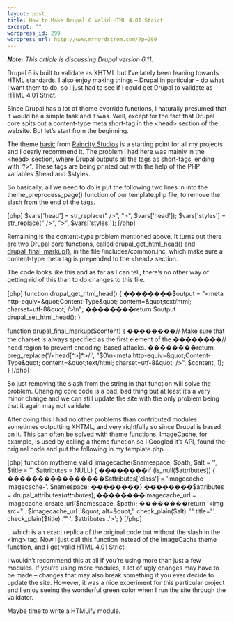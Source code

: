 ```yaml
--- 
layout: post
title: How to Make Drupal 6 Valid HTML 4.01 Strict
excerpt: ""
wordpress_id: 299
wordpress_url: http://www.mrnordstrom.com/?p=299
---
```

<p>
<em><strong>Note:</strong> This article is discussing Drupal version 6.11.</em>
</p>

<p>Drupal 6 is built to validate as XHTML but I&rsquo;ve lately been leaning towards HTML standards. I also enjoy making things &ndash; Drupal in particular &ndash; do what I want them to do, so I just had to see if I could get Drupal to validate as HTML 4.01 Strict.</p>

<p>Since Drupal has a lot of theme override functions, I naturally presumed that it would be a simple task and it was. Well, except for the fact that Drupal core spits out a content-type meta short-tag in the &lt;head&gt; section of the website. But let&rsquo;s start from the beginning.</p>

<p>The theme <a href="http://drupal.org/project/basic">basic</a> from <a href="http://raincitystudios.com/">Raincity Studios</a> is a starting point for all my projects and I dearly recommend it. The problem I had here was mainly in the &lt;head&gt; section, where Drupal outputs all the tags as short-tags, ending with &ldquo;/&gt;&rdquo;. These tags are being printed out with the help of the PHP variables $head and $styles.</p>

<p>So basically, all we need to do is put the following two lines in into the theme_preprocess_page() function of our template.php file, to remove the slash from the end of the tags.</p>

[php]
$vars['head'] = str_replace(&quot; /&gt;&quot;, &quot;&gt;&quot;, $vars['head']);
$vars['styles'] = str_replace(&quot; /&gt;&quot;, &quot;&gt;&quot;, $vars['styles']);
[/php]

<p>Remaining is the content-type problem mentioned above. It turns out there are two Drupal core functions, called <a href="http://api.drupal.org/api/function/drupal_get_html_head/6">drupal_get_html_head()</a> and <a href="http://api.drupal.org/api/function/drupal_final_markup/6">drupal_final_markup()</a>, in the file /includes/common.inc, which make sure a content-type meta tag is prepended to the &lt;head&gt; section.</p>

<p>The code looks like this and as far as I can tell, there&rsquo;s no other way of getting rid of this than to do changes to this file.</p>

[php]
function drupal_get_html_head() {
��������$output = &quot;&lt;meta http-equiv=\&quot;Content-Type\&quot; content=\&quot;text/html; charset=utf-8\&quot; /&gt;\n&quot;;
��������return $output . drupal_set_html_head();
}

function drupal_final_markup($content) {
��������// Make sure that the charset is always specified as the first element of the
��������// head region to prevent encoding-based attacks.
��������return preg_replace('/&lt;head[^&gt;]*&gt;/i', &quot;\$0\n&lt;meta http-equiv=\&quot;Content-Type\&quot; content=\&quot;text/html; charset=utf-8\&quot; /&gt;&quot;, $content, 1);
}
[/php]

<p>So just removing the slash from the string in that function will solve the problem. Changing core code is a bad, bad thing but at least it&rsquo;s a very minor change and we can still update the site with the only problem being that it again may not validate. 

<p>After doing this I had no other problems than contributed modules sometimes outputting XHTML, and very rightfully so since Drupal is based on it. This can often be solved with theme functions. ImageCache, for example, is used by calling a theme function so I Googled it&rsquo;s API, found the original code and put the following in my template.php...</p>

[php]
function mytheme_valid_imagecache($namespace, $path, $alt = '', $title = '', $attributes = NULL) {
��������if (is_null($attributes)) {
����������������$attributes['class'] = 'imagecache imagecache-'. $namespace;
��������} 
��������$attributes = drupal_attributes($attributes);
��������$imagecache_url = imagecache_create_url($namespace, $path);
��������return '&lt;img src=&quot;'. $imagecache_url .'&quot; alt=&quot;'. check_plain($alt) .'&quot; title=&quot;'. check_plain($title) .'&quot; '. $attributes .'&gt;';
}
[/php]

<p>...which is an exact replica of the original code but without the slash in the &lt;img&gt; tag. Now I just call this function instead of the ImageCache theme function, and I get valid HTML 4.01 Strict.</p>

<p>I wouldn&rsquo;t recommend this at all if you&rsquo;re using more than just a few modules. If you&rsquo;re using more modules, a lot of ugly changes may have to be made &ndash; changes that may also break something if you ever decide to update the site. However, it was a nice experiment for this particular project and I enjoy seeing the wonderful green color when I run the site through the validator.

<p>Maybe time to write a HTMLify module.</p>
